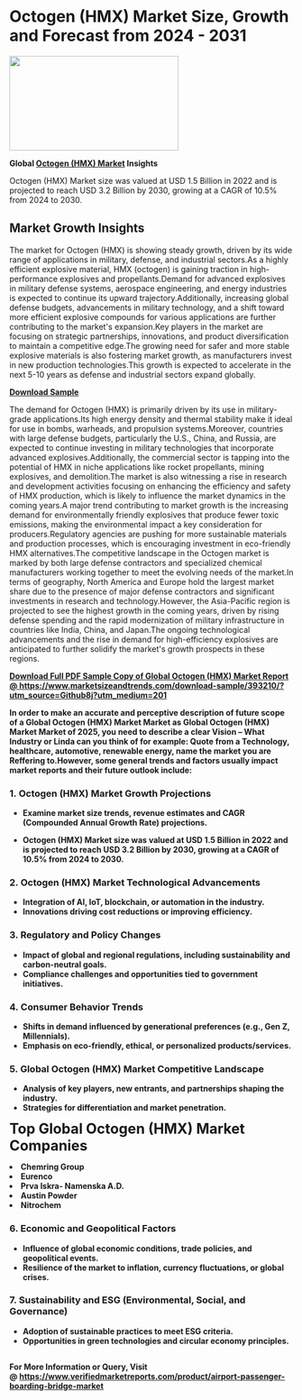 <H1>Octogen (HMX) Market Size, Growth and Forecast from 2024 - 2031</H1><img class="aligncenter size-medium wp-image-584254" src="https://thirdeyenews.in/wp-content/uploads/2024/09/Global-Market-Research-300x168.jpeg" alt="" width="300" height="168" /><p><strong>Global&nbsp;<a href="https://www.marketsizeandtrends.com/download-sample/393210/?utm_source=Github8j?utm_medium=201">Octogen (HMX) Market</a> Insights</strong></p><p>Octogen (HMX) Market size was valued at USD 1.5 Billion in 2022 and is projected to reach USD 3.2 Billion by 2030, growing at a CAGR of 10.5% from 2024 to 2030.</p><p><h2>Market Growth Insights</h2> <p>The market for Octogen (HMX) is showing steady growth, driven by its wide range of applications in military, defense, and industrial sectors.As a highly efficient explosive material, HMX (octogen) is gaining traction in high-performance explosives and propellants.Demand for advanced explosives in military defense systems, aerospace engineering, and energy industries is expected to continue its upward trajectory.Additionally, increasing global defense budgets, advancements in military technology, and a shift toward more efficient explosive compounds for various applications are further contributing to the market's expansion.Key players in the market are focusing on strategic partnerships, innovations, and product diversification to maintain a competitive edge.The growing need for safer and more stable explosive materials is also fostering market growth, as manufacturers invest in new production technologies.This growth is expected to accelerate in the next 5-10 years as defense and industrial sectors expand globally.</p> <p><strong><a href="#">Download Sample</a></strong></p> <p>The demand for Octogen (HMX) is primarily driven by its use in military-grade applications.Its high energy density and thermal stability make it ideal for use in bombs, warheads, and propulsion systems.Moreover, countries with large defense budgets, particularly the U.S., China, and Russia, are expected to continue investing in military technologies that incorporate advanced explosives.Additionally, the commercial sector is tapping into the potential of HMX in niche applications like rocket propellants, mining explosives, and demolition.The market is also witnessing a rise in research and development activities focusing on enhancing the efficiency and safety of HMX production, which is likely to influence the market dynamics in the coming years.A major trend contributing to market growth is the increasing demand for environmentally friendly explosives that produce fewer toxic emissions, making the environmental impact a key consideration for producers.Regulatory agencies are pushing for more sustainable materials and production processes, which is encouraging investment in eco-friendly HMX alternatives.The competitive landscape in the Octogen market is marked by both large defense contractors and specialized chemical manufacturers working together to meet the evolving needs of the market.In terms of geography, North America and Europe hold the largest market share due to the presence of major defense contractors and significant investments in research and technology.However, the Asia-Pacific region is projected to see the highest growth in the coming years, driven by rising defense spending and the rapid modernization of military infrastructure in countries like India, China, and Japan.The ongoing technological advancements and the rise in demand for high-efficiency explosives are anticipated to further solidify the market's growth prospects in these regions.</p> <p><strong><a href="#"></p><p><span class=""><strong>Download Full PDF Sample Copy of Global Octogen (HMX) Market Report</strong> @ <a href="https://www.marketsizeandtrends.com/download-sample/393210/?utm_source=Github8j?utm_medium=201" target="_blank">https://www.marketsizeandtrends.com/download-sample/393210/?utm_source=Github8j?utm_medium=201</a></span></p><p>In order to make an accurate and perceptive description of future scope of a Global&nbsp;Octogen (HMX) Market Market as Global&nbsp;Octogen (HMX) Market Market of 2025, you need to describe a clear Vision &ndash; What Industry or Linda can you think of for example: Quote from a Technology, healthcare, automotive, renewable energy, name the market you are Reffering to.However, some general trends and factors usually impact market reports and their future outlook include:</p><h3>1.&nbsp;<strong>Octogen (HMX) Market Growth Projections</strong></h3><ul><li>Examine market size trends, revenue estimates and CAGR (Compounded Annual Growth Rate) projections.</li><li><p>Octogen (HMX) Market size was valued at USD 1.5 Billion in 2022 and is projected to reach USD 3.2 Billion by 2030, growing at a CAGR of 10.5% from 2024 to 2030.</p></li></ul><h3>2.&nbsp;<strong>Octogen (HMX) Market Technological Advancements</strong></h3><ul><li>Integration of AI, IoT, blockchain, or automation in the industry.</li><li>Innovations driving cost reductions or improving efficiency.</li></ul><h3>3.&nbsp;<strong>Regulatory and Policy Changes</strong></h3><ul><li>Impact of global and regional regulations, including sustainability and carbon-neutral goals.</li><li>Compliance challenges and opportunities tied to government initiatives.</li></ul><h3>4.&nbsp;<strong>Consumer Behavior Trends</strong></h3><ul><li>Shifts in demand influenced by generational preferences (e.g., Gen Z, Millennials).</li><li>Emphasis on eco-friendly, ethical, or personalized products/services.</li></ul><h3>5.&nbsp;<strong>Global Octogen (HMX) Market Competitive Landscape</strong></h3><ul><li>Analysis of key players, new entrants, and partnerships shaping the industry.</li><li>Strategies for differentiation and market penetration.</li></ul><p data-pm-slice="1 1 []"><span style="color: inherit; font-family: inherit; font-size: 25px;">Top Global Octogen (HMX) Market Companies</span></p><div class="" data-test-id=""><p><li>Chemring Group</li><li> Eurenco</li><li> Prva Iskra- Namenska A.D.</li><li> Austin Powder</li><li> Nitrochem</li></p></div><h3>6.&nbsp;<strong>Economic and Geopolitical Factors</strong></h3><ul><li>Influence of global economic conditions, trade policies, and geopolitical events.</li><li>Resilience of the market to inflation, currency fluctuations, or global crises.</li></ul><h3>7.&nbsp;<strong>Sustainability and ESG (Environmental, Social, and Governance)</strong></h3><ul><li>Adoption of sustainable practices to meet ESG criteria.</li><li>Opportunities in green technologies and circular economy principles.</li></ul><h2><strong style="font-size: 14px;">For More Information or Query, Visit @&nbsp;</strong><a style="background-color: #ffffff; font-size: 14px;" href="https://www.marketsizeandtrends.com/report/octogen-hmx-market/" target="_blank">https://www.verifiedmarketreports.com/product/airport-passenger-boarding-bridge-market</a></h2>